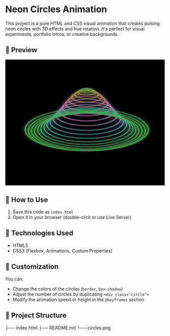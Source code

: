 
# Neon Circles Animation

This project is a pure HTML and CSS visual animation that creates pulsing neon circles with 3D effects and hue rotation. It's perfect for visual experiments, portfolio intros, or creative backgrounds.

## 📸 Preview

![Neon Circles Animation](circles.png)

## 🚀 How to Use

1. Save this code as `index.html`
2. Open it in your browser (double-click or use Live Server)

## 🧱 Technologies Used

- HTML5  
- CSS3 (Flexbox, Animations, Custom Properties)

## 🎨 Customization

You can:
- Change the colors of the circles (`border`, `box-shadow`)
- Adjust the number of circles by duplicating `<div class="circle">`
- Modify the animation speed or height in the `@keyframes` section

## 📁 Project Structure

├── index.html
├── README.md
└── circles.png
